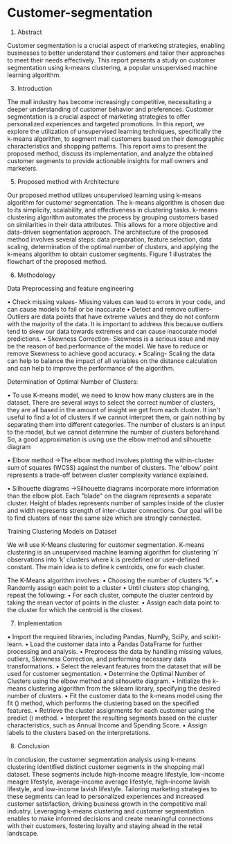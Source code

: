 # Customer-segmentation
1.	Abstract

Customer segmentation is a crucial aspect of marketing strategies, enabling businesses to better understand their customers and tailor their approaches to meet their needs effectively. This report presents a study on customer segmentation using k-means clustering, a popular unsupervised machine learning algorithm.

3.	 Introduction 

The mall industry has become increasingly competitive, necessitating a deeper understanding of customer behavior and preferences. Customer segmentation is a crucial aspect of marketing strategies to offer personalized experiences and targeted promotions. In this report, we explore the utilization of unsupervised learning techniques, specifically the k-means algorithm, to segment mall customers based on their demographic characteristics and shopping patterns. This report aims to present the proposed method, discuss its implementation, and analyze the obtained customer segments to provide actionable insights for mall owners and marketers.

5.	 Proposed method with Architecture

Our proposed method utilizes unsupervised learning using k-means algorithm for customer segmentation. The k-means algorithm is chosen due to its simplicity, scalability, and effectiveness in clustering tasks. k-means clustering algorithm automates the process by grouping customers based on similarities in their data attributes. This allows for a more objective and data-driven segmentation approach. The architecture of the proposed method involves several steps: data preparation, feature selection, data scaling, determination of the optimal number of clusters, and applying the k-means algorithm to obtain customer segments. Figure 1 illustrates the flowchart of the proposed method.

6.	Methodology

Data Preprocessing and feature engineering

•	Check missing values- Missing values can lead to errors in your code, and can cause models to fail or be inaccurate
•	Detect and remove outliers- Outliers are data points that have extreme values and they do not conform with the majority of the data. It is important to address this because outliers tend to skew our data towards extremes and can cause inaccurate model predictions. 
•	Skewness Correction- Skewness is a serious issue and may be the reason of bad performance of the model.  We have to reduce or remove Skewness to achieve good accuracy.
•	Scaling- Scaling the data can help to balance the impact of all variables on the distance calculation and can help to improve the performance of the algorithm. 

Determination of Optimal Number of Clusters:

•	To use K-means model, we need to know how many clusters are in the dataset. There are several ways to select the correct number of clusters, they are all based in the amount of insight we get from each cluster. It isn't useful to find a lot of clusters if we cannot interpret them, or gain nothing by separating them into different categories. The number of clusters is an input to the model, but we cannot determine the number of clusters beforehand. So, a good approximation is using use the elbow method and silhouette diagram 

•	Elbow method ->The elbow method involves plotting the within-cluster sum of squares (WCSS) against the number of clusters. The 'elbow' point represents a trade-off between cluster complexity variance explained.

•	Silhouette diagrams ->Silhouette diagrams incorporate more information than the elbow plot. Each "blade" on the diagram represents a separate cluster. Height of blades represents number of samples inside of the cluster and width represents strength of inter-cluster connections. Our goal will be to find clusters of near the same size which are strongly connected.

Training Clustering Models on Dataset

We will use K-Means clustering for customer segmentation.
K-means clustering is an unsupervised machine learning algorithm for clustering ‘n’ observations into ‘k’ clusters where k is predefined or user-defined constant. The main idea is to define k centroids, one for each cluster.

The K-Means algorithm involves:
•	Choosing the number of clusters "k".
•	Randomly assign each point to a cluster
•	Until clusters stop changing, repeat the following:
•	For each cluster, compute the cluster centroid by taking the mean vector of points in the cluster.
•	Assign each data point to the cluster for which the centroid is the closest.
  
7.	 Implementation

•	Import the required libraries, including Pandas, NumPy, SciPy, and scikit-learn.
•	Load the customer data into a Pandas DataFrame for further processing and analysis.
•	Preprocess the data by handling missing values, outliers, Skewness Correction, and performing necessary data transformations.
•	Select the relevant features from the dataset that will be used for customer segmentation.
•	Determine the Optimal Number of Clusters using the elbow method and silhouette diagram.
•	Initialize the k-means clustering algorithm from the sklearn library, specifying the desired number of clusters.
•	Fit the customer data to the k-means model using the fit () method, which performs the clustering based on the specified features.
•	Retrieve the cluster assignments for each customer using the predict () method.
•	Interpret the resulting segments based on the cluster characteristics, such as Annual Income and Spending Score.
•	Assign labels to the clusters based on the interpretations.

8.	  Conclusion

In conclusion, the customer segmentation analysis using k-means clustering identified distinct customer segments in the shopping mall dataset. These segments include high-income meagre lifestyle, low-income meagre lifestyle, average-income average lifestyle, high-income lavish lifestyle, and low-income lavish lifestyle. Tailoring marketing strategies to these segments can lead to personalized experiences and increased customer satisfaction, driving business growth in the competitive mall industry. Leveraging k-means clustering and customer segmentation enables to make informed decisions and create meaningful connections with their customers, fostering loyalty and staying ahead in the retail landscape.

